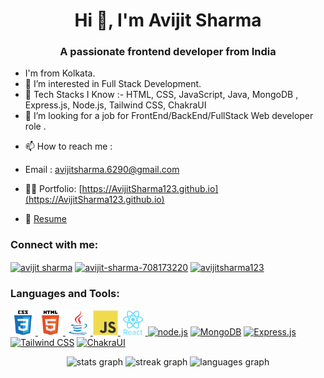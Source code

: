 <h1 align="center">Hi 👋, I'm Avijit Sharma</h1>
<h3 align="center">A passionate frontend developer from India</h3>

- I'm from Kolkata.
- 👀 I’m interested in Full Stack Development.
- 🌱 Tech Stacks I Know :- HTML, CSS, JavaScript, Java, MongoDB , Express.js, Node.js, Tailwind CSS, ChakraUI
- 💞️ I’m looking for a job for FrontEnd/BackEnd/FullStack Web developer role .

 <!---
- 📫 How to reach me : Email-id: avijitsharma.6290@gamil.com
--->
<!---
AvijitSharma123/AvijitSharma123 is a ✨ special ✨ repository because its `README.md` (this file) appears on your GitHub profile.
You can click the Preview link to take a look at your changes.
--->


- 📫 How to reach me :
- Email : avijitsharma.6290@gmail.com
- 👨‍💻 Portfolio: [https://AvijitSharma123.github.io](https://AvijitSharma123.github.io)

- 📄 <a href="https://drive.google.com/file/d/1WaIpO5UFceKVsAbn3V7Zgfbc2x1S0w0L/view?usp=sharing">Resume</a>

<h3 align="left">Connect with me:</h3>
<p align="left">
<a href="https://codepen.io/avijit sharma" target="blank"><img align="center" src="https://raw.githubusercontent.com/rahuldkjain/github-profile-readme-generator/master/src/images/icons/Social/codepen.svg" alt="avijit sharma" height="30" width="40" /></a>
<a href="https://linkedin.com/in/avijit-sharma-708173220" target="blank"><img align="center" src="https://raw.githubusercontent.com/rahuldkjain/github-profile-readme-generator/master/src/images/icons/Social/linked-in-alt.svg" alt="avijit-sharma-708173220" height="30" width="40" /></a>
<a href="https://codesandbox.com/avijitsharma123" target="blank"><img align="center" src="https://raw.githubusercontent.com/rahuldkjain/github-profile-readme-generator/master/src/images/icons/Social/codesandbox.svg" alt="avijitsharma123" height="30" width="40" /></a>
</p>

<h3 align="left">Languages and Tools:</h3>
<p align="left"> <a href="https://www.w3schools.com/css/" target="_blank" rel="noreferrer"> <img src="https://raw.githubusercontent.com/devicons/devicon/master/icons/css3/css3-original-wordmark.svg" alt="css3" width="40" height="40"/> </a> <a href="https://www.w3.org/html/" target="_blank" rel="noreferrer"> <img src="https://raw.githubusercontent.com/devicons/devicon/master/icons/html5/html5-original-wordmark.svg" alt="html5" width="40" height="40"/> </a> <a href="https://www.java.com" target="_blank" rel="noreferrer"> <img src="https://raw.githubusercontent.com/devicons/devicon/master/icons/java/java-original.svg" alt="java" width="40" height="40"/> </a> <a href="https://developer.mozilla.org/en-US/docs/Web/JavaScript" target="_blank" rel="noreferrer"> <img src="https://raw.githubusercontent.com/devicons/devicon/master/icons/javascript/javascript-original.svg" alt="javascript" width="40" height="40"/> </a> <a href="https://reactjs.org/" target="_blank" rel="noreferrer"> <img src="https://raw.githubusercontent.com/devicons/devicon/master/icons/react/react-original-wordmark.svg" alt="react" width="40" height="40"/> </a> <a href="https://nodejs.org/en"><img src="https://www.raghwendra.com/blog/wp-content/uploads/2018/08/node-js.jpg" alt="node.js" width="40" height="40"/></a> 
 <a href="https://www.mongodb.com/"><img src="https://cdn.worldvectorlogo.com/logos/mongodb-icon-2.svg" alt="MongoDB"  width="40" height="40"/></a> 
 <a href="https://expressjs.com/"><img src="https://miro.medium.com/v2/resize:fit:1400/1*XP-mZOrIqX7OsFInN2ngRQ.png" alt="Express.js"  width="40" height="40"/></a> 
 <a href="https://tailwindcss.com/"><img src="https://logowik.com/content/uploads/images/t_tailwind-css7675.logowik.com.webp" alt="Tailwind CSS"  width="40" height="40"/></a> 
 <a href="https://v2.chakra-ui.com/"><img src="https://external-preview.redd.it/ab7Pi57dr7S72l_TKrYCT0SODm-d-VQn-XfBQOdz2dE.jpg?auto=webp&s=bb60583067d54a522798a2f423979d488c77d883" alt="ChakraUI"  width="40" height="40"/></a> </p>

 <div align="center">
  <img src="https://github-readme-stats.vercel.app/api?username=AvijitSharma123&hide_title=false&hide_rank=false&show_icons=true&include_all_commits=true&count_private=true&disable_animations=false&theme=dracula&locale=en&hide_border=false&order=1" height="150" alt="stats graph"  />
    <img src="https://streak-stats.demolab.com?user=AvijitSharma123&locale=en&mode=daily&theme=default&hide_border=true&border_radius=5&order=3" height="150" alt="streak graph"  />
  <img src="https://github-readme-stats.vercel.app/api/top-langs?username=AvijitSharma123&locale=en&hide_title=false&layout=compact&card_width=320&langs_count=5&theme=dracula&hide_border=false&order=2" height="150" alt="languages graph"  />
</div>
